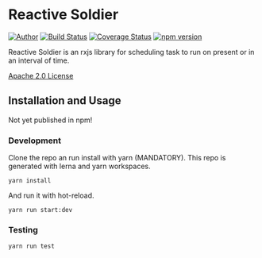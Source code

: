 # Reactive Soldier

[![Author](https://img.shields.io/badge/author-miguelramos-blue.svg)](https://twitter.com/miguelonspring)
[![Build Status](https://travis-ci.com/miguelramos/soldier.svg?branch=master)](https://travis-ci.com/miguelramos/soldier)
[![Coverage Status](https://coveralls.io/repos/github/miguelramos/soldier/badge.svg?branch=master)](https://coveralls.io/github/miguelramos/soldier?branch=master)
[![npm version](https://badge.fury.io/js/%40miguelramos%2Fsoldier.svg)](https://badge.fury.io/js/%40miguelramos%2Fsoldier)

Reactive Soldier is an rxjs library for scheduling task to run on present or in an interval of time.

[Apache 2.0 License](LICENSE)

## Installation and Usage

Not yet published in npm!

### Development

Clone the repo an run install with yarn (MANDATORY). This repo is generated with lerna and yarn workspaces.

```
yarn install
```

And run it with hot-reload.

```
yarn run start:dev
```

### Testing

```
yarn run test
```
